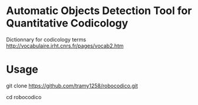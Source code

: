 # Automatic Objects Detection Tool for Quantitative Codicology

Dictionnary for codicology terms
http://vocabulaire.irht.cnrs.fr/pages/vocab2.htm

# Usage
git clone https://github.com/tramy1258/robocodico.git

cd robocodico
